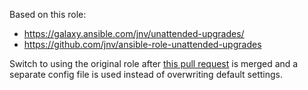 Based on this role:
* https://galaxy.ansible.com/jnv/unattended-upgrades/
* https://github.com/jnv/ansible-role-unattended-upgrades

Switch to using the original role after [this pull request](https://github.com/jnv/ansible-role-unattended-upgrades/pull/66)
is merged and a separate config file is used instead of overwriting default settings.